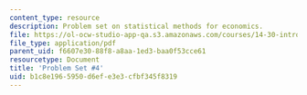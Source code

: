 ```yaml
---
content_type: resource
description: Problem set on statistical methods for economics.
file: https://ol-ocw-studio-app-qa.s3.amazonaws.com/courses/14-30-introduction-to-statistical-methods-in-economics-spring-2009/b1c8e1965950d6efe3e3cfbf345f8319_MIT14_30s09_pset04.pdf
file_type: application/pdf
parent_uid: f6607e30-88f8-a8aa-1ed3-baa0f53cce61
resourcetype: Document
title: 'Problem Set #4'
uid: b1c8e196-5950-d6ef-e3e3-cfbf345f8319
---
```

